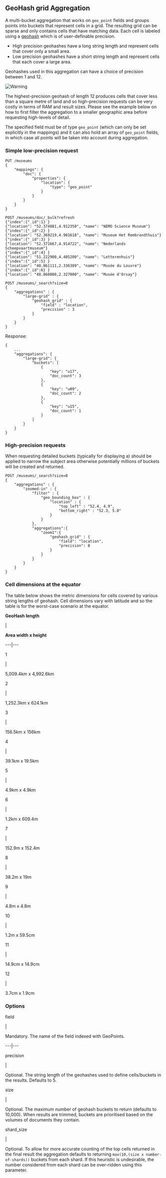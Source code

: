 ## GeoHash grid Aggregation

A multi-bucket aggregation that works on `geo_point` fields and groups points into buckets that represent cells in a grid. The resulting grid can be sparse and only contains cells that have matching data. Each cell is labeled using a [geohash](http://en.wikipedia.org/wiki/Geohash) which is of user-definable precision.

  * High precision geohashes have a long string length and represent cells that cover only a small area. 
  * Low precision geohashes have a short string length and represent cells that each cover a large area. 



Geohashes used in this aggregation can have a choice of precision between 1 and 12.

![Warning](images/icons/warning.png)

The highest-precision geohash of length 12 produces cells that cover less than a square metre of land and so high-precision requests can be very costly in terms of RAM and result sizes. Please see the example below on how to first filter the aggregation to a smaller geographic area before requesting high-levels of detail.

The specified field must be of type `geo_point` (which can only be set explicitly in the mappings) and it can also hold an array of `geo_point` fields, in which case all points will be taken into account during aggregation.

### Simple low-precision request
    
    
    PUT /museums
    {
        "mappings": {
            "doc": {
                "properties": {
                    "location": {
                        "type": "geo_point"
                    }
                }
            }
        }
    }
    
    POST /museums/doc/_bulk?refresh
    {"index":{"_id":1} }
    {"location": "52.374081,4.912350", "name": "NEMO Science Museum"}
    {"index":{"_id":2} }
    {"location": "52.369219,4.901618", "name": "Museum Het Rembrandthuis"}
    {"index":{"_id":3} }
    {"location": "52.371667,4.914722", "name": "Nederlands Scheepvaartmuseum"}
    {"index":{"_id":4} }
    {"location": "51.222900,4.405200", "name": "Letterenhuis"}
    {"index":{"_id":5} }
    {"location": "48.861111,2.336389", "name": "Musée du Louvre"}
    {"index":{"_id":6} }
    {"location": "48.860000,2.327000", "name": "Musée d'Orsay"}
    
    POST /museums/_search?size=0
    {
        "aggregations" : {
            "large-grid" : {
                "geohash_grid" : {
                    "field" : "location",
                    "precision" : 3
                }
            }
        }
    }

Response:
    
    
    {
        ...
        "aggregations": {
            "large-grid": {
                "buckets": [
                    {
                        "key": "u17",
                        "doc_count": 3
                    },
                    {
                        "key": "u09",
                        "doc_count": 2
                    },
                    {
                        "key": "u15",
                        "doc_count": 1
                    }
                ]
            }
        }
    }

### High-precision requests

When requesting detailed buckets (typically for displaying a) should be applied to narrow the subject area otherwise potentially millions of buckets will be created and returned.
    
    
    POST /museums/_search?size=0
    {
        "aggregations" : {
            "zoomed-in" : {
                "filter" : {
                    "geo_bounding_box" : {
                        "location" : {
                            "top_left" : "52.4, 4.9",
                            "bottom_right" : "52.3, 5.0"
                        }
                    }
                },
                "aggregations":{
                    "zoom1":{
                        "geohash_grid" : {
                            "field": "location",
                            "precision": 8
                        }
                    }
                }
            }
        }
    }

### Cell dimensions at the equator

The table below shows the metric dimensions for cells covered by various string lengths of geohash. Cell dimensions vary with latitude and so the table is for the worst-case scenario at the equator.

**GeoHash length**

| 

**Area width x height**  
  
---|---  
  
1 

| 

5,009.4km x 4,992.6km   
  
2 

| 

1,252.3km x 624.1km   
  
3 

| 

156.5km x 156km   
  
4 

| 

39.1km x 19.5km   
  
5 

| 

4.9km x 4.9km   
  
6 

| 

1.2km x 609.4m   
  
7 

| 

152.9m x 152.4m   
  
8 

| 

38.2m x 19m   
  
9 

| 

4.8m x 4.8m   
  
10 

| 

1.2m x 59.5cm   
  
11 

| 

14.9cm x 14.9cm   
  
12 

| 

3.7cm x 1.9cm   
  
### Options

field 

| 

Mandatory. The name of the field indexed with GeoPoints.   
  
---|---  
  
precision 

| 

Optional. The string length of the geohashes used to define cells/buckets in the results. Defaults to 5.   
  
size 

| 

Optional. The maximum number of geohash buckets to return (defaults to 10,000). When results are trimmed, buckets are prioritised based on the volumes of documents they contain.   
  
shard_size 

| 

Optional. To allow for more accurate counting of the top cells returned in the final result the aggregation defaults to returning `max(10,(size x number-of-shards))` buckets from each shard. If this heuristic is undesirable, the number considered from each shard can be over-ridden using this parameter. 
